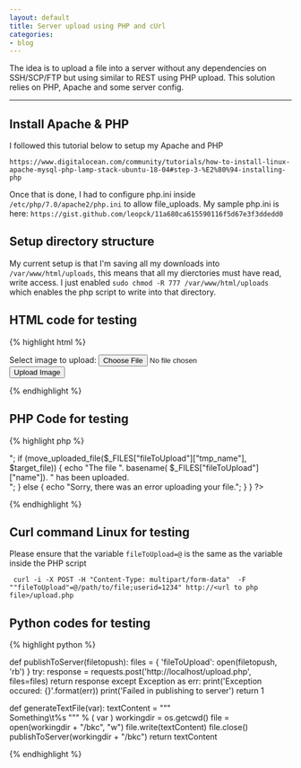 ```yaml
---
layout: default
title: Server upload using PHP and cUrl
categories:
- blog
---
```


The idea is to upload a file into a server without any dependencies on SSH/SCP/FTP but using similar to REST using PHP upload. This solution relies on PHP, Apache and some server config.

---

## Install Apache & PHP

I followed this tutorial below to setup my Apache and PHP
```
https://www.digitalocean.com/community/tutorials/how-to-install-linux-apache-mysql-php-lamp-stack-ubuntu-18-04#step-3-%E2%80%94-installing-php
```
Once that is done, I had to configure php.ini inside `/etc/php/7.0/apache2/php.ini` to allow file_uploads. My sample php.ini is here:
`https://gist.github.com/leopck/11a680ca615590116f5d67e3f3ddedd0`

## Setup directory structure

My current setup is that I'm saving all my downloads into `/var/www/html/uploads`, this means that all my dierctories must have read, write access. I just enabled `sudo chmod -R 777 /var/www/html/uploads` which enables the php script to write into that directory.

## HTML code for testing

{% highlight html %}
<!DOCTYPE html>
<html>
<body>

<form action="upload.php" method="post" enctype="multipart/form-data">
    Select image to upload:
    <input type="file" name="fileToUpload" id="fileToUpload">
    <input type="submit" value="Upload Image" name="submit">
</form>

</body>
</html>

{% endhighlight %}

## PHP Code for testing
{% highlight php %}
<?php
$target_dir = "/path/to/upload/file"; //MUST MAKE SURE chmod 777 for this directory
$target_file = $target_dir . basename($_FILES["fileToUpload"]["name"]); //fileToUpload variable is important! This variable is used in Curl later
$uploadOk = 1;
$fileType = strtolower(pathinfo($target_file,PATHINFO_EXTENSION));

// Check if file already exists
if (file_exists($target_file)) {
    echo "You file already exists. Either rename if this is your first time submitting or please wait for your file to be processed.";
    $uploadOk = 0;
}

// Check if $uploadOk is set to 0 by an error
if ($uploadOk == 0) {
    echo "Sorry, your file was not uploaded.";
// if everything is ok, try to upload file
} else {
    echo "filename:[". $_FILES["fileToUpload"]["name"]."]<br>";
    if (move_uploaded_file($_FILES["fileToUpload"]["tmp_name"], $target_file)) {
        echo "The file ". basename( $_FILES["fileToUpload"]["name"]). " has been uploaded.<br>";
    } else {
        echo "Sorry, there was an error uploading your file.";
    }
}
?>
{% endhighlight %}

## Curl command Linux for testing

Please ensure that the variable `fileToUpload=@` is the same as the variable inside the PHP script

```
 curl -i -X POST -H "Content-Type: multipart/form-data"  -F ""fileToUpload"=@/path/to/file;userid=1234" http://<url to php file>/upload.php
```
## Python codes for testing

{% highlight python %}

def publishToServer(filetopush):
    files = {
        'fileToUpload': open(filetopush, 'rb')
    }
    try:
        response = requests.post('http://localhost/upload.php', files=files)
        return response
    except Exception as err:
        print('Exception occured: {}'.format(err))
        print('Failed in publishing to server')
        return 1

def generateTextFile(var):
    textContent = """\
    Something\t%s
    """ % (
        var
        )
    workingdir = os.getcwd()
    file = open(workingdir + "/bkc", "w") 
    file.write(textContent)
    file.close() 
    publishToServer(workingdir + "/bkc")
    return textContent 
    
{% endhighlight %}
